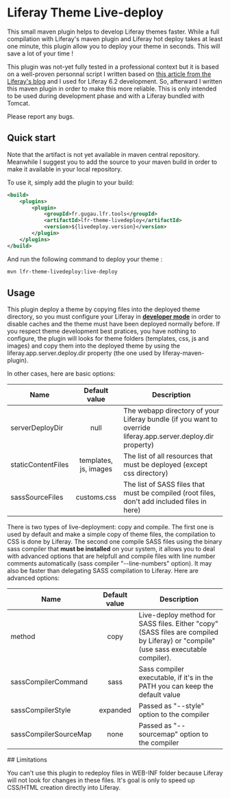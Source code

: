 # Liferay Theme Live-deploy

This small maven plugin helps to develop Liferay themes faster. While a full compilation with Liferay's maven plugin and Liferay hot deploy takes at least one minute, this plugin allow you to deploy your theme in seconds. This will save a lot of your time !

This plugin was not-yet fully tested in a professional context but it is based on a well-proven personnal script I written based on [this article from the Liferay's blog](https://web.liferay.com/fr/web/marcus.hjortzen/blog/-/blogs/fast-development-using-compass-sass-and-liferay-portal) and I used for Liferay 6.2 development. So, afterward I written this maven plugin in order to make this more reliable. This is only intended to be used during development phase and with a Liferay bundled with Tomcat.

Please report any bugs.

## Quick start

Note that the artifact is not yet available in maven central repository. Meanwhile I suggest you to add the source to your maven build in order to make it available in your local repository.

To use it, simply add the plugin to your build:

```xml
<build>
	<plugins>
		<plugin>
			<groupId>fr.gugau.lfr.tools</groupId>
			<artifactId>lfr-theme-livedeploy</artifactId>
			<version>${livedeploy.version}</version>
		</plugin>
	</plugins>
</build>
```

And run the following command to deploy your theme :

```bash
mvn lfr-theme-livedeploy:live-deploy
```


## Usage

This plugin deploy a theme by copying files into the deployed theme directory, so you must configure your Liferay in **[developer mode](https://web.liferay.com/fr/community/wiki/-/wiki/Main/Liferay+Developer+Mode)** in order to disable caches and the theme must have been deployed normally before. If you respect theme development best pratices, you have nothing to configure, the plugin will looks for theme folders (templates, css, js and images) and copy them into the deployed theme by using the liferay.app.server.deploy.dir property (the one used by liferay-maven-plugin).

In other cases, here are basic options:

| Name | Default value | Description |
| ---- |:-------------:| ----------- |
| serverDeployDir | null | The webapp directory of your Liferay bundle (if you want to override liferay.app.server.deploy.dir property) |
| staticContentFiles | templates, js, images | The list of all resources that must be deployed (except css directory) |
| sassSourceFiles | customs.css | The list of SASS files that must be compiled (root files, don't add included files in here) |

There is two types of live-deployment: copy and compile. The first one is used by default and make a simple copy of theme files, the compilation to CSS is done by Liferay. The second one compile SASS files using the binary sass compiler that **must be installed** on your system, it allows you to deal with advanced options that are helpfull and compile files with line number comments automatically (sass compiler "--line-numbers" option). It may also be faster than delegating SASS compilation to Liferay. Here are advanced options:

| Name | Default value | Description |
| ---- |:-------------:| ----------- |
| method | copy | Live-deploy method for SASS files. Either "copy" (SASS files are compiled by Liferay) or "compile" (use sass executable compiler). |
| sassCompilerCommand | sass | Sass compiler executable, if it's in the PATH you can keep the default value |
| sassCompilerStyle | expanded | Passed as "--style" option to the compiler |
| sassCompilerSourceMap | none | Passed as "--sourcemap" option to the compiler |

## Limitations

You can't use this plugin to redeploy files in WEB-INF folder because Liferay will not look for changes in these files. It's goal is only to speed up CSS/HTML creation directly into Liferay.
